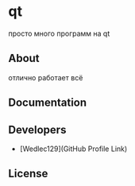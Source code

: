 # qt




просто много программ на qt







## About

отлично работает всё

## Documentation



## Developers

- [Wedlec129](GitHub Profile Link)

## License

